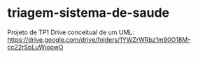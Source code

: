 # triagem-sistema-de-saude
Projeto de TP1
Drive conceitual de um UML: https://drive.google.com/drive/folders/1YWZrWRbz1m90O18M-cc22rSpLuWioowO
